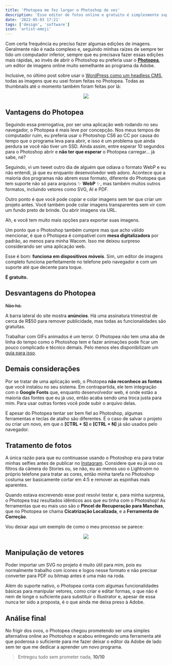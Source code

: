 ```yaml
---
title: 'Photopea me fez largar o Photoshop de vez'
description: 'Esse editor de fotos online e gratuito é simplesmente superior ao Photoshop e eu vou te mostrar o porquê'
date: '2022-05-03 17:21'
tags: ['design', 'software']
icon: 'artist-emoji'
---
```


Com certa frequência eu preciso fazer algumas edições de imagens. Geralmente não é nada complexo e, seguindo minhas raízes de sempre ter tido um computador inferior, sempre que eu precisava fazer essas edições mais rápidas, ao invés de abrir o Photoshop eu preferia usar o **[Photopea](https://photopea.com)**, um editor de imagens online muito semelhante ao programa da Adobe.

Inclusive, no último post sobre usar o [WordPress como um headless CMS](/blog/wordpress-headless-cms), todas as imagens que eu usei foram feitas no Photopea. Todas as thumbnails até o momento também foram feitas por lá:

<p align="center">
  <img src="/img/thumbnails/wordpress-headless-cms.jpg">
</p>

## Vantagens do Photopea

Seguindo essa prerrogativa, por ser uma aplicação web rodando no seu navegador, o Photopea é mais leve por concepção. Nos meus tempos de computador ruim, eu preferia usar o Photoshop CS6 ao CC por causa do tempo que o programa leva para abrir, e isso é um problema que ainda perdura se você não tiver um SSD. Ainda assim, entre esperar 10 segundos para o Photoshop abrir e **não ter que esperar** o Photopea carregar… já sabe, né?

Seguindo, vi um tweet outro dia de alguém que odiava o formato WebP e eu não entendi, já que eu enquanto desenvolvedor web adoro. Acontece que a maioria dos programas não abrem esse formato, diferente do Photopea que tem suporte não só para arquivos ✨ **WebP** ✨, mas também muitos outros formatos, incluindo vetores como SVG, AI e PDF.

Outro ponto é que você pode copiar e colar imagens sem ter que criar um projeto antes. Você também pode colar imagens transparentes sem vir com um fundo preto de brinde. Ou abrir imagens via URL.

Ah, e você tem muito mais opções para exportar suas imagens.

Um ponto que o Photoshop também cumpre mas que acho válido mencionar, é que o Photopea é compatível com **mesa digitalizadora** por padrão, ao menos para minha Wacom. Isso me deixou surpreso considerando ser uma aplicação web.

Esse é bom: **funciona em dispositivos móveis**. Sim, um editor de imagens completo funciona perfeitamente no telefone pelo navegador e com um suporte até que decente para toque.

**É gratuito.**

## Desvantagens do Photopea

~~Não há.~~

A barra lateral do site mostra **anúncios**. Há uma assinatura trimestral de cerca de R$50 para remover publicidade, mas todas as funcionalidades são gratuitas.

Trabalhar com GIFs animados é um terror. O Photopea não tem uma aba de linha do tempo como o Photoshop tem e fazer animações pode ficar um pouco complicado e técnico demais. Pelo menos eles disponibilizam um [guia para isso](https://photopea.com/learn/animations).

## Demais considerações

Por se tratar de uma aplicação web, o Photopea **não reconhece as fontes** que você instalou no seu sistema. Em contrapartida, ele tem integração com o **Google Fonts** que, enquanto desenvolvedor web, é onde estão a maioria das fontes que eu já uso, então acaba sendo uma troca justa para mim. Para usar outras fontes você pode subir o arquivo delas.

E apesar do Photopea tentar ser bem fiel ao Photoshop, algumas ferramentas e teclas de atalho são diferentes. É o caso de salvar o projeto ou criar um novo, em que o **[CTRL + S]** e **[CTRL + N]** já são usados pelo navegador.

## Tratamento de fotos

A única razão para que eu continuasse usando o Photoshop era para tratar minhas selfies antes de publicar no [Instagram](https://instagram.com/doceazedo911). Considere que eu já uso os filtros da câmera do Stories ou, se não, eu ao menos uso o Lightroom no próprio telefone para tratar as cores, então minha tarefa no Photoshop costuma ser basicamente cortar em 4:5 e remover as espinhas mais aparentes.

Quando estava escrevendo esse post resolvi testar e, para minha surpresa, o Photopea traz resultados idênticos aos que eu tinha com o Photoshop! As ferramentas que eu mais uso são o **Pincel de Recuperação para Manchas**, que no Photopea se chama **Cicatrização Localizada**, e a **Ferramenta de Correção**.

Vou deixar aqui um exemplo de como o meu processo se parece:

<p align="center">
  <img src="/img/photopea-workflow.gif">
</p>

## Manipulação de vetores

Poder importar um SVG no projeto é muito útil para mim, pois eu normalmente trabalho com ícones e logos nesse formato e não precisar converter para PDF ou bitmap antes é uma mão na roda.

Além do suporte nativo, o Photopea conta com algumas funcionalidades básicas para manipular vetores, como criar e editar formas, o que não é nem de longe o suficiente para substituir o Illustrator e, apesar de essa nunca ter sido a proposta, é o que ainda me deixa preso à Adobe.

## Análise final

No frigir dos ovos, o Photopea chegou prometendo ser uma simples alternativa online ao Photoshop e acabou entregando uma ferramenta até que poderosa o suficiente para me fazer deixar o editor da Adobe de lado sem ter que me dedicar a aprender um novo programa.

> Entregou tudo sem prometer nada, **10/10**
